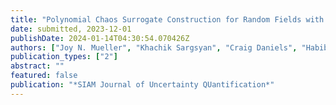 ```yaml
---
title: "Polynomial Chaos Surrogate Construction for Random Fields with Parametric Uncertainty"
date: submitted, 2023-12-01
publishDate: 2024-01-14T04:30:54.070426Z
authors: ["Joy N. Mueller", "Khachik Sargsyan", "Craig Daniels", "Habib N. Najm"]
publication_types: ["2"]
abstract: ""
featured: false
publication: "*SIAM Journal of Uncertainty QUantification*"
---
```


